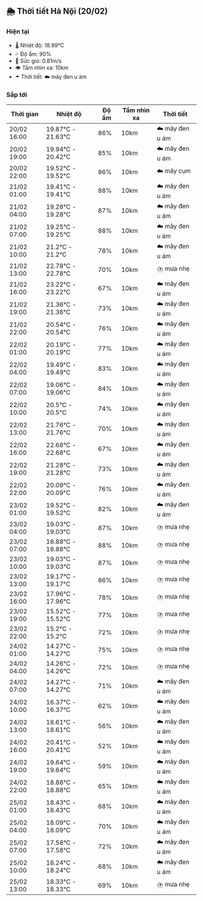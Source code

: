 ## 🌦️ Thời tiết Hà Nội (20/02)

### Hiện tại

- 🌡️ Nhiệt độ: 18.99℃
- 💦 Độ ẩm: 90%
- 💨 Sức gió: 0.81m/s
- 👁️ Tầm nhìn xa: 10km
- ☂️ Thời tiết: ☁️ mây đen u ám

### Sắp tới

| Thời gian | Nhiệt độ | Độ ẩm | Tầm nhìn xa | Thời tiết |
| --- | --- | --- | --- | --- |
| 20/02 16:00 | 19.87℃ - 21.63℃ | 86% | 10km | ☁️ mây đen u ám |
| 20/02 19:00 | 19.94℃ - 20.42℃ | 85% | 10km | ☁️ mây đen u ám |
| 20/02 22:00 | 19.52℃ - 19.52℃ | 86% | 10km | ☁️ mây cụm |
| 21/02 01:00 | 19.41℃ - 19.41℃ | 88% | 10km | ☁️ mây đen u ám |
| 21/02 04:00 | 19.28℃ - 19.28℃ | 87% | 10km | ☁️ mây đen u ám |
| 21/02 07:00 | 19.25℃ - 19.25℃ | 88% | 10km | ☁️ mây đen u ám |
| 21/02 10:00 | 21.2℃ - 21.2℃ | 78% | 10km | ☁️ mây đen u ám |
| 21/02 13:00 | 22.78℃ - 22.78℃ | 70% | 10km | ⛈️ mưa nhẹ |
| 21/02 16:00 | 23.22℃ - 23.22℃ | 67% | 10km | ☁️ mây đen u ám |
| 21/02 19:00 | 21.36℃ - 21.36℃ | 73% | 10km | ☁️ mây đen u ám |
| 21/02 22:00 | 20.54℃ - 20.54℃ | 76% | 10km | ☁️ mây đen u ám |
| 22/02 01:00 | 20.19℃ - 20.19℃ | 77% | 10km | ☁️ mây đen u ám |
| 22/02 04:00 | 19.49℃ - 19.49℃ | 83% | 10km | ☁️ mây đen u ám |
| 22/02 07:00 | 19.06℃ - 19.06℃ | 84% | 10km | ☁️ mây đen u ám |
| 22/02 10:00 | 20.5℃ - 20.5℃ | 74% | 10km | ☁️ mây đen u ám |
| 22/02 13:00 | 21.76℃ - 21.76℃ | 70% | 10km | ☁️ mây đen u ám |
| 22/02 16:00 | 22.68℃ - 22.68℃ | 67% | 10km | ☁️ mây đen u ám |
| 22/02 19:00 | 21.28℃ - 21.28℃ | 73% | 10km | ☁️ mây đen u ám |
| 22/02 22:00 | 20.09℃ - 20.09℃ | 76% | 10km | ☁️ mây đen u ám |
| 23/02 01:00 | 19.52℃ - 19.52℃ | 82% | 10km | ☁️ mây đen u ám |
| 23/02 04:00 | 19.03℃ - 19.03℃ | 87% | 10km | ⛈️ mưa nhẹ |
| 23/02 07:00 | 18.88℃ - 18.88℃ | 88% | 10km | ⛈️ mưa nhẹ |
| 23/02 10:00 | 19.03℃ - 19.03℃ | 87% | 10km | ⛈️ mưa nhẹ |
| 23/02 13:00 | 19.17℃ - 19.17℃ | 86% | 10km | ⛈️ mưa nhẹ |
| 23/02 16:00 | 17.96℃ - 17.96℃ | 78% | 10km | ⛈️ mưa nhẹ |
| 23/02 19:00 | 15.52℃ - 15.52℃ | 77% | 10km | ⛈️ mưa nhẹ |
| 23/02 22:00 | 15.2℃ - 15.2℃ | 72% | 10km | ⛈️ mưa nhẹ |
| 24/02 01:00 | 14.27℃ - 14.27℃ | 75% | 10km | ⛈️ mưa nhẹ |
| 24/02 04:00 | 14.26℃ - 14.26℃ | 72% | 10km | ⛈️ mưa nhẹ |
| 24/02 07:00 | 14.27℃ - 14.27℃ | 71% | 10km | ☁️ mây đen u ám |
| 24/02 10:00 | 16.37℃ - 16.37℃ | 62% | 10km | ☁️ mây đen u ám |
| 24/02 13:00 | 18.61℃ - 18.61℃ | 56% | 10km | ☁️ mây đen u ám |
| 24/02 16:00 | 20.41℃ - 20.41℃ | 52% | 10km | ☁️ mây đen u ám |
| 24/02 19:00 | 19.64℃ - 19.64℃ | 59% | 10km | ☁️ mây đen u ám |
| 24/02 22:00 | 18.88℃ - 18.88℃ | 65% | 10km | ☁️ mây đen u ám |
| 25/02 01:00 | 18.43℃ - 18.43℃ | 68% | 10km | ☁️ mây đen u ám |
| 25/02 04:00 | 18.09℃ - 18.09℃ | 70% | 10km | ☁️ mây đen u ám |
| 25/02 07:00 | 17.58℃ - 17.58℃ | 72% | 10km | ☁️ mây đen u ám |
| 25/02 10:00 | 18.24℃ - 18.24℃ | 68% | 10km | ☁️ mây đen u ám |
| 25/02 13:00 | 18.33℃ - 18.33℃ | 69% | 10km | ⛈️ mưa nhẹ |

